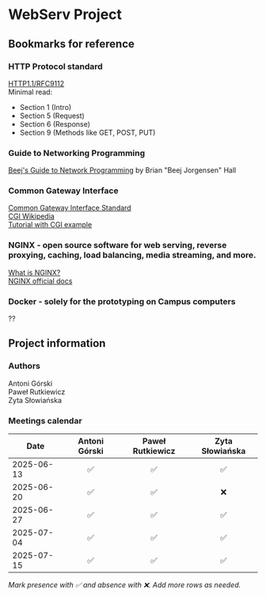 # WebServ Project

## Bookmarks for reference

### HTTP Protocol standard
[HTTP1.1/RFC9112](https://www.rfc-editor.org/info/rfc9112)<br>
Minimal read:<br>
- Section 1 (Intro)
- Section 5 (Request)
- Section 6 (Response)
- Section 9 (Methods like GET, POST, PUT)

### Guide to Networking Programming
[Beej's Guide to Network Programming](https://beej.us/guide/bgnet/html/split/index.html)
by Brian "Beej Jorgensen" Hall

### Common Gateway Interface
[Common Gateway Interface Standard](https://www.rfc-editor.org/info/rfc3875)<br>
[CGI Wikipedia](https://en.wikipedia.org/wiki/Common_Gateway_Interface)<br>
[Tutorial with CGI example](https://www.tutorialspoint.com/cplusplus/cpp_web_programming.htm)<br>

### NGINX - open source software for web serving, reverse proxying, caching, load balancing, media streaming, and more.
[What is NGINX?](https://www.f5.com/glossary/nginx)<br>
[NGINX official docs](https://nginx.org/en/docs/)<br>

### Docker - solely for the prototyping on Campus computers
??

## Project information

### Authors
Antoni Górski<br>
Paweł Rutkiewicz<br>
Zyta Słowiańska<br>

### Meetings calendar
| Date       | Antoni Górski | Paweł Rutkiewicz | Zyta Słowiańska |
|------------|:-------------:|:----------------:|:---------------:|
| 2025-06-13 |      ✅       |        ✅        |       ✅        |
| 2025-06-20 |      ✅       |        ✅        |       ❌        |
| 2025-06-27 |      ✅       |        ✅        |       ✅        |
| 2025-07-04 |      ✅       |        ✅        |       ✅        |
| 2025-07-15 |      ✅       |        ✅        |       ✅        |

*Mark presence with ✅ and absence with ❌. Add more rows as needed.*
